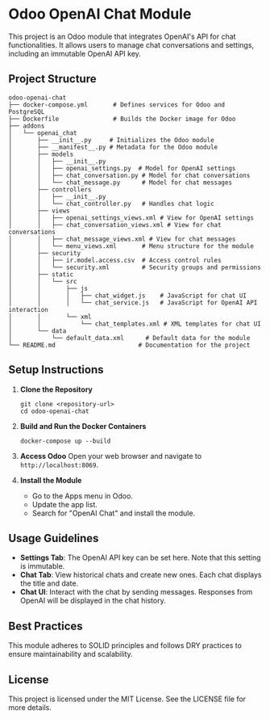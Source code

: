 # Odoo OpenAI Chat Module

This project is an Odoo module that integrates OpenAI's API for chat functionalities. It allows users to manage chat conversations and settings, including an immutable OpenAI API key.

## Project Structure

```
odoo-openai-chat
├── docker-compose.yml       # Defines services for Odoo and PostgreSQL
├── Dockerfile               # Builds the Docker image for Odoo
├── addons
│   └── openai_chat
│       ├── __init__.py     # Initializes the Odoo module
│       ├── __manifest__.py # Metadata for the Odoo module
│       ├── models
│       │   ├── __init__.py
│       │   ├── openai_settings.py  # Model for OpenAI settings
│       │   ├── chat_conversation.py # Model for chat conversations
│       │   └── chat_message.py      # Model for chat messages
│       ├── controllers
│       │   ├── __init__.py
│       │   └── chat_controller.py   # Handles chat logic
│       ├── views
│       │   ├── openai_settings_views.xml # View for OpenAI settings
│       │   ├── chat_conversation_views.xml # View for chat conversations
│       │   ├── chat_message_views.xml # View for chat messages
│       │   └── menu_views.xml       # Menu structure for the module
│       ├── security
│       │   ├── ir.model.access.csv  # Access control rules
│       │   └── security.xml         # Security groups and permissions
│       ├── static
│       │   └── src
│       │       ├── js
│       │       │   ├── chat_widget.js    # JavaScript for chat UI
│       │       │   └── chat_service.js   # JavaScript for OpenAI API interaction
│       │       └── xml
│       │           └── chat_templates.xml # XML templates for chat UI
│       └── data
│           └── default_data.xml      # Default data for the module
└── README.md                       # Documentation for the project
```

## Setup Instructions

1. **Clone the Repository**
   ```
   git clone <repository-url>
   cd odoo-openai-chat
   ```

2. **Build and Run the Docker Containers**
   ```
   docker-compose up --build
   ```

3. **Access Odoo**
   Open your web browser and navigate to `http://localhost:8069`.

4. **Install the Module**
   - Go to the Apps menu in Odoo.
   - Update the app list.
   - Search for "OpenAI Chat" and install the module.

## Usage Guidelines

- **Settings Tab**: The OpenAI API key can be set here. Note that this setting is immutable.
- **Chat Tab**: View historical chats and create new ones. Each chat displays the title and date.
- **Chat UI**: Interact with the chat by sending messages. Responses from OpenAI will be displayed in the chat history.

## Best Practices

This module adheres to SOLID principles and follows DRY practices to ensure maintainability and scalability. 

## License

This project is licensed under the MIT License. See the LICENSE file for more details.